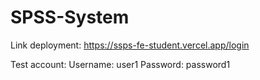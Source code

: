 # SPSS-System

Link deployment:
https://ssps-fe-student.vercel.app/login

Test account:
  Username: user1
  Password: password1
